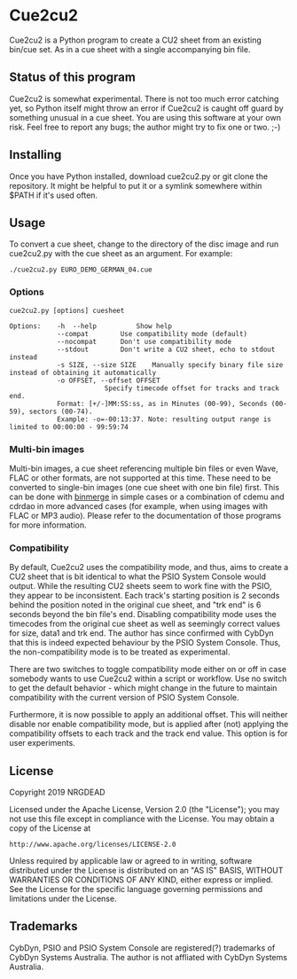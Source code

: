 # Cue2cu2
Cue2cu2 is a Python program to create a CU2 sheet from an existing bin/cue set. As in a cue sheet with a single accompanying bin file.

## Status of this program
Cue2cu2 is somewhat experimental.
There is not too much error catching yet, so Python itself might throw an error if Cue2cu2 is caught off guard by something unusual in a cue sheet.
You are using this software at your own risk.
Feel free to report any bugs; the author might try to fix one or two. ;-)

## Installing
Once you have Python installed, download cue2cu2.py or git clone the repository. It might be helpful to put it or a symlink somewhere within $PATH if it's used often.

## Usage
To convert a cue sheet, change to the directory of the disc image and run cue2cu2.py with the cue sheet as an argument. For example:
```
./cue2cu2.py EURO_DEMO_GERMAN_04.cue
```
### Options
```
cue2cu2.py [options] cuesheet

Options:	-h	--help			Show help
			--compat		Use compatibility mode (default)
			--nocompat		Don't use compatibility mode
			--stdout		Don't write a CU2 sheet, echo to stdout instead
			-s SIZE, --size SIZE	Manually specify binary file size instead of obtaining it automatically
			-o OFFSET, --offset OFFSET
                        Specify timecode offset for tracks and track end.
			Format: [+/-]MM:SS:ss, as in Minutes (00-99), Seconds (00-59), sectors (00-74).
			Example: -o=-00:13:37. Note: resulting output range is limited to 00:00:00 - 99:59:74
```
### Multi-bin images
Multi-bin images, a cue sheet referencing multiple bin files or even Wave, FLAC or other formats, are not supported at this time. These need to be converted to single-bin images (one cue sheet with one bin file) first. This can be done with [binmerge](https://github.com/putnam/binmerge) in simple cases or a combination of cdemu and cdrdao in more advanced cases (for example, when using images with FLAC or MP3 audio). Please refer to the documentation of those programs for more information.

### Compatibility
By default, Cue2cu2 uses the compatibility mode, and thus, aims to create a CU2 sheet that is bit identical to what the PSIO System Console would output.
While the resulting CU2 sheets seem to work fine with the PSIO, they appear to be inconsistent. Each track's starting position is 2 seconds behind the position noted in the original cue sheet, and "trk end" is 6 seconds beyond the bin file's end. Disabling compatibility mode uses the timecodes from the original cue sheet as well as seemingly correct values for size, data1 and trk end. The author has since confirmed with CybDyn that this is indeed expected behaviour by the PSIO System Console. Thus, the non-compatibility mode is to be treated as experimental.

There are two switches to toggle compatibility mode either on or off in case somebody wants to use Cue2cu2 within a script or workflow. Use no switch to get the default behavior - which might change in the future to maintain compatibility with the current version of PSIO System Console.

Furthermore, it is now possible to apply an additional offset. This will neither disable nor enable compatibility mode, but is applied after (not) applying the compatibility offsets to each track and the track end value. This option is for user experiments.

## License
Copyright 2019 NRGDEAD

Licensed under the Apache License, Version 2.0 (the "License"); you may not use this file except in compliance with the License.
You may obtain a copy of the License at

    http://www.apache.org/licenses/LICENSE-2.0

Unless required by applicable law or agreed to in writing, software distributed under the License is distributed on an "AS IS" BASIS, WITHOUT WARRANTIES OR CONDITIONS OF ANY KIND, either express or implied.
See the License for the specific language governing permissions and limitations under the License.

## Trademarks
CybDyn, PSIO and PSIO System Console are registered(?) trademarks of CybDyn Systems Australia. The author is not affliated with CybDyn Systems Australia.
